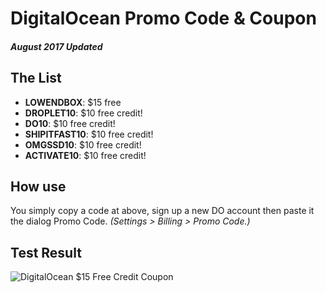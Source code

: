# DigitalOcean Promo Code & Coupon
##### August 2017 Updated

## The List
* **LOWENDBOX**: $15 free
* **DROPLET10**: $10 free credit!
* **DO10**: $10 free credit!
* **SHIPITFAST10**: $10 free credit!
* **OMGSSD10**: $10 free credit!
* **ACTIVATE10**: $10 free credit!

## How use
You simply copy a code at above, sign up a new DO account then paste it the dialog Promo Code. *(Settings > Billing > Promo Code.)*

## Test Result
![DigitalOcean $15 Free Credit Coupon](https://i.imgur.com/Z4OXaxo.jpg)

